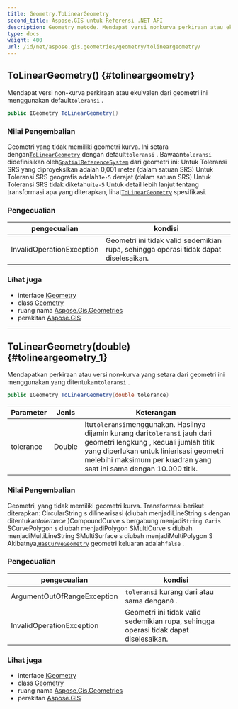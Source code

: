 ```yaml
---
title: Geometry.ToLinearGeometry
second_title: Aspose.GIS untuk Referensi .NET API
description: Geometry metode. Mendapat versi nonkurva perkiraan atau ekuivalen dari geometri ini menggunakan defaulttoleransi .
type: docs
weight: 400
url: /id/net/aspose.gis.geometries/geometry/tolineargeometry/
---
```

## ToLinearGeometry() {#tolineargeometry}

Mendapat versi non-kurva perkiraan atau ekuivalen dari geometri ini menggunakan default`toleransi` .

```csharp
public IGeometry ToLinearGeometry()
```

### Nilai Pengembalian

Geometri yang tidak memiliki geometri kurva. Ini setara dengan[`ToLinearGeometry`](../../igeometry/tolineargeometry/) dengan default`toleransi` . Bawaan`toleransi` didefinisikan oleh[`SpatialReferenceSystem`](../../igeometry/spatialreferencesystem/) dari geometri ini:  Untuk Toleransi SRS yang diproyeksikan adalah 0,001 meter (dalam satuan SRS) Untuk Toleransi SRS geografis adalah`1e-5` derajat (dalam satuan SRS) Untuk Toleransi SRS tidak diketahui`1e-5` Untuk detail lebih lanjut tentang transformasi apa yang diterapkan, lihat[`ToLinearGeometry`](../../igeometry/tolineargeometry/) spesifikasi.

### Pengecualian

| pengecualian | kondisi |
| --- | --- |
| InvalidOperationException | Geometri ini tidak valid sedemikian rupa, sehingga operasi tidak dapat diselesaikan. |

### Lihat juga

* interface [IGeometry](../../igeometry/)
* class [Geometry](../)
* ruang nama [Aspose.Gis.Geometries](../../geometry/)
* perakitan [Aspose.GIS](../../../)

---

## ToLinearGeometry(double) {#tolineargeometry_1}

Mendapatkan perkiraan atau versi non-kurva yang setara dari geometri ini menggunakan yang ditentukan`toleransi` .

```csharp
public IGeometry ToLinearGeometry(double tolerance)
```

| Parameter | Jenis | Keterangan |
| --- | --- | --- |
| tolerance | Double | Itu`toleransi`menggunakan. Hasilnya dijamin kurang dari`toleransi` jauh dari geometri lengkung , kecuali jumlah titik yang diperlukan untuk linierisasi geometri melebihi maksimum per kuadran yang saat ini sama dengan 10.000 titik. |

### Nilai Pengembalian

Geometri, yang tidak memiliki geometri kurva. Transformasi berikut diterapkan: CircularString s dilinearisasi (diubah menjadiLineString s dengan ditentukan*tolerance* )CompoundCurve s bergabung menjadi`String Garis` SCurvePolygon s diubah menjadiPolygon SMultiCurve s diubah menjadiMultiLineString SMultiSurface s diubah menjadiMultiPolygon S Akibatnya,[`HasCurveGeometry`](../../igeometry/hascurvegeometry/) geometri keluaran adalah`false` .

### Pengecualian

| pengecualian | kondisi |
| --- | --- |
| ArgumentOutOfRangeException | `toleransi` kurang dari atau sama dengan`0` . |
| InvalidOperationException | Geometri ini tidak valid sedemikian rupa, sehingga operasi tidak dapat diselesaikan. |

### Lihat juga

* interface [IGeometry](../../igeometry/)
* class [Geometry](../)
* ruang nama [Aspose.Gis.Geometries](../../geometry/)
* perakitan [Aspose.GIS](../../../)


